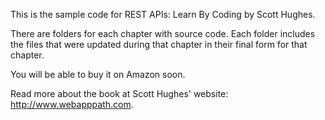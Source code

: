 This is the sample code for REST APIs: Learn By Coding by Scott Hughes.

There are folders for each chapter with source code. Each folder includes the files that were updated during that chapter in their final form for that chapter.

You will be able to buy it on Amazon soon.

Read more about the book at Scott Hughes' website: http://www.webapppath.com.
